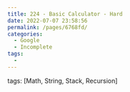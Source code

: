 ```yaml
---
title: 224 - Basic Calculator - Hard
date: 2022-07-07 23:58:56
permalink: /pages/6768fd/
categories:
  - Google
  - Incomplete
tags:
  - 
---
```

tags: [Math, String, Stack, Recursion]